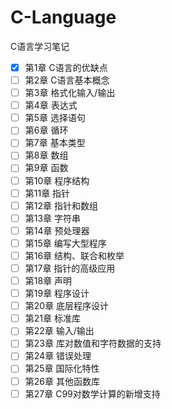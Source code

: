 # C-Language 
C语言学习笔记<br>
- [x] 第1章 C语言的优缺点
- [ ] 第2章 C语言基本概念
- [ ] 第3章 格式化输入/输出
- [ ] 第4章 表达式
- [ ] 第5章 选择语句
- [ ] 第6章 循环
- [ ] 第7章 基本类型
- [ ] 第8章 数组
- [ ] 第9章 函数
- [ ] 第10章 程序结构
- [ ] 第11章 指针
- [ ] 第12章 指针和数组
- [ ] 第13章 字符串
- [ ] 第14章 预处理器
- [ ] 第15章 编写大型程序
- [ ] 第16章 结构、联合和枚举
- [ ] 第17章 指针的高级应用
- [ ] 第18章 声明
- [ ] 第19章 程序设计
- [ ] 第20章 底层程序设计
- [ ] 第21章 标准库
- [ ] 第22章 输入/输出
- [ ] 第23章 库对数值和字符数据的支持
- [ ] 第24章 错误处理
- [ ] 第25章 国际化特性
- [ ] 第26章 其他函数库
- [ ] 第27章 C99对数学计算的新增支持
